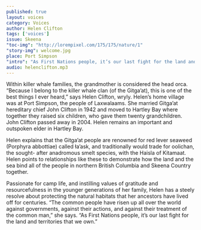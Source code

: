 ```yaml
---
published: true
layout: voices
category: Voices
author: Helen Clifton
tags: ['voices']
issue: Skeena
"toc-img": "http://lorempixel.com/175/175/nature/1"
"story-img": welcome.jpg
place: Port Simpson
"intro": "As First Nations people, it’s our last fight for the land and territories that we own."
audio: helenclifton.mp3
---
```

Within killer whale families, the grandmother is considered the head orca. “Because I belong to the killer whale clan (of the Gitga’at), this is one of the best things I ever heard,” says Helen Clifton, wryly. Helen’s home village was at Port Simpson, the people of Laxwalaams. She married Gitga’at hereditary chief John Clifton in 1942 and moved to Hartley Bay where together they raised six children, who gave them twenty grandchildren. John Clifton passed away in 2004. Helen remains an important and outspoken elder in Hartley Bay. 

Helen explains that the Gitga’at people are renowned for red lever seaweed (Porphyra abbottiae) called ła’ask, and traditionally would trade for oolichan, the sought-
after anadromous smelt species, with the Haisla of Kitamaat. Helen points to relationships like these to demonstrate how the land and the sea bind all of the people in northern British Columbia and Skeena Country together. 

Passionate for camp life, and instilling values of gratitude and resourcefulness in the younger generations of her family, Helen has a steely resolve about protecting the natural habitats that her ancestors have lived off for centuries. “The common people have risen up all over the world against governments, against their actions, and against their treatment of the common man,” she says. “As First Nations people, it’s our last fight for the land and territories that we own.”

